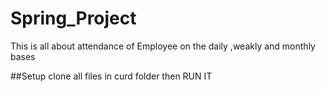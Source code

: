 # Spring_Project
This is all about attendance of Employee on the daily ,weakly and  monthly bases 

##Setup
     clone all files in curd folder then RUN IT
